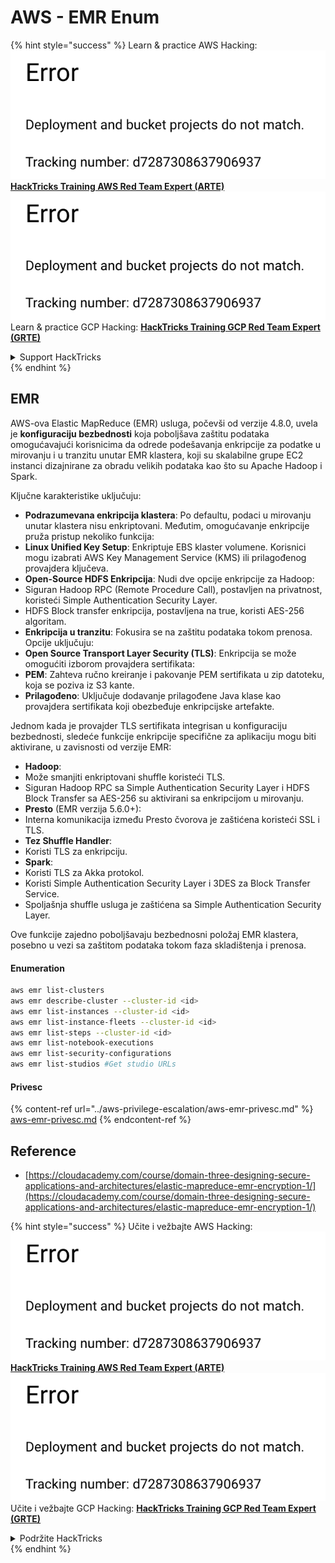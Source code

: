 # AWS - EMR Enum

{% hint style="success" %}
Learn & practice AWS Hacking:<img src="../../../.gitbook/assets/image (1) (1).png" alt="" data-size="line">[**HackTricks Training AWS Red Team Expert (ARTE)**](https://training.hacktricks.xyz/courses/arte)<img src="../../../.gitbook/assets/image (1) (1).png" alt="" data-size="line">\
Learn & practice GCP Hacking: <img src="../../../.gitbook/assets/image (2).png" alt="" data-size="line">[**HackTricks Training GCP Red Team Expert (GRTE)**<img src="../../../.gitbook/assets/image (2).png" alt="" data-size="line">](https://training.hacktricks.xyz/courses/grte)

<details>

<summary>Support HackTricks</summary>

* Check the [**subscription plans**](https://github.com/sponsors/carlospolop)!
* **Join the** 💬 [**Discord group**](https://discord.gg/hRep4RUj7f) or the [**telegram group**](https://t.me/peass) or **follow** us on **Twitter** 🐦 [**@hacktricks\_live**](https://twitter.com/hacktricks\_live)**.**
* **Share hacking tricks by submitting PRs to the** [**HackTricks**](https://github.com/carlospolop/hacktricks) and [**HackTricks Cloud**](https://github.com/carlospolop/hacktricks-cloud) github repos.

</details>
{% endhint %}

## EMR

AWS-ova Elastic MapReduce (EMR) usluga, počevši od verzije 4.8.0, uvela je **konfiguraciju bezbednosti** koja poboljšava zaštitu podataka omogućavajući korisnicima da odrede podešavanja enkripcije za podatke u mirovanju i u tranzitu unutar EMR klastera, koji su skalabilne grupe EC2 instanci dizajnirane za obradu velikih podataka kao što su Apache Hadoop i Spark.

Ključne karakteristike uključuju:

* **Podrazumevana enkripcija klastera**: Po defaultu, podaci u mirovanju unutar klastera nisu enkriptovani. Međutim, omogućavanje enkripcije pruža pristup nekoliko funkcija:
* **Linux Unified Key Setup**: Enkriptuje EBS klaster volumene. Korisnici mogu izabrati AWS Key Management Service (KMS) ili prilagođenog provajdera ključeva.
* **Open-Source HDFS Enkripcija**: Nudi dve opcije enkripcije za Hadoop:
* Siguran Hadoop RPC (Remote Procedure Call), postavljen na privatnost, koristeći Simple Authentication Security Layer.
* HDFS Block transfer enkripcija, postavljena na true, koristi AES-256 algoritam.
* **Enkripcija u tranzitu**: Fokusira se na zaštitu podataka tokom prenosa. Opcije uključuju:
* **Open Source Transport Layer Security (TLS)**: Enkripcija se može omogućiti izborom provajdera sertifikata:
* **PEM**: Zahteva ručno kreiranje i pakovanje PEM sertifikata u zip datoteku, koja se poziva iz S3 kante.
* **Prilagođeno**: Uključuje dodavanje prilagođene Java klase kao provajdera sertifikata koji obezbeđuje enkripcijske artefakte.

Jednom kada je provajder TLS sertifikata integrisan u konfiguraciju bezbednosti, sledeće funkcije enkripcije specifične za aplikaciju mogu biti aktivirane, u zavisnosti od verzije EMR:

* **Hadoop**:
* Može smanjiti enkriptovani shuffle koristeći TLS.
* Siguran Hadoop RPC sa Simple Authentication Security Layer i HDFS Block Transfer sa AES-256 su aktivirani sa enkripcijom u mirovanju.
* **Presto** (EMR verzija 5.6.0+):
* Interna komunikacija između Presto čvorova je zaštićena koristeći SSL i TLS.
* **Tez Shuffle Handler**:
* Koristi TLS za enkripciju.
* **Spark**:
* Koristi TLS za Akka protokol.
* Koristi Simple Authentication Security Layer i 3DES za Block Transfer Service.
* Spoljašnja shuffle usluga je zaštićena sa Simple Authentication Security Layer.

Ove funkcije zajedno poboljšavaju bezbednosni položaj EMR klastera, posebno u vezi sa zaštitom podataka tokom faza skladištenja i prenosa.

#### Enumeration
```bash
aws emr list-clusters
aws emr describe-cluster --cluster-id <id>
aws emr list-instances --cluster-id <id>
aws emr list-instance-fleets --cluster-id <id>
aws emr list-steps --cluster-id <id>
aws emr list-notebook-executions
aws emr list-security-configurations
aws emr list-studios #Get studio URLs
```
#### Privesc

{% content-ref url="../aws-privilege-escalation/aws-emr-privesc.md" %}
[aws-emr-privesc.md](../aws-privilege-escalation/aws-emr-privesc.md)
{% endcontent-ref %}

## Reference

* [https://cloudacademy.com/course/domain-three-designing-secure-applications-and-architectures/elastic-mapreduce-emr-encryption-1/](https://cloudacademy.com/course/domain-three-designing-secure-applications-and-architectures/elastic-mapreduce-emr-encryption-1/)

{% hint style="success" %}
Učite i vežbajte AWS Hacking:<img src="../../../.gitbook/assets/image (1) (1).png" alt="" data-size="line">[**HackTricks Training AWS Red Team Expert (ARTE)**](https://training.hacktricks.xyz/courses/arte)<img src="../../../.gitbook/assets/image (1) (1).png" alt="" data-size="line">\
Učite i vežbajte GCP Hacking: <img src="../../../.gitbook/assets/image (2).png" alt="" data-size="line">[**HackTricks Training GCP Red Team Expert (GRTE)**<img src="../../../.gitbook/assets/image (2).png" alt="" data-size="line">](https://training.hacktricks.xyz/courses/grte)

<details>

<summary>Podržite HackTricks</summary>

* Proverite [**planove pretplate**](https://github.com/sponsors/carlospolop)!
* **Pridružite se** 💬 [**Discord grupi**](https://discord.gg/hRep4RUj7f) ili [**telegram grupi**](https://t.me/peass) ili **pratite** nas na **Twitteru** 🐦 [**@hacktricks\_live**](https://twitter.com/hacktricks\_live)**.**
* **Podelite hakerske trikove slanjem PR-ova na** [**HackTricks**](https://github.com/carlospolop/hacktricks) i [**HackTricks Cloud**](https://github.com/carlospolop/hacktricks-cloud) github repozitorijume.

</details>
{% endhint %}
